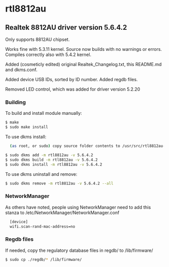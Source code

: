 # rtl8812au

## Realtek 8812AU driver version 5.6.4.2

Only supports 8812AU chipset.

Works fine with 5.3.11 kernel. Source now builds with no warnings or errors.
Compiles correctly also with 5.4.2 kernel.

Added (cosmeticly edited) original Realtek_Changelog.txt, this README.md and dkms.conf.

Added device USB IDs, sorted by ID number.
Added regdb files.

Removed LED control, which was added for driver version 5.2.20

### Building

To build and install module manually:
```sh
$ make
$ sudo make install
```

To use dkms install:

```sh
  (as root, or sudo) copy source folder contents to /usr/src/rtl8812au-5.6.4.2
```

```sh
$ sudo dkms add -m rtl8812au -v 5.6.4.2
$ sudo dkms build -m rtl8812au -v 5.6.4.2
$ sudo dkms install -m rtl8812au -v 5.6.4.2
```

To use dkms uninstall and remove:

```sh
$ sudo dkms remove -m rtl8812au -v 5.6.4.2 --all
```

### NetworkManager

As others have noted, people using NetworkManager need to add this stanza to /etc/NetworkManager/NetworkManager.conf

```sh
  [device]
  wifi.scan-rand-mac-address=no
```

### Regdb files

If needed, copy the regulatory database files in regdb/ to /lib/firmware/

```sh
$ sudo cp ./regdb/* /lib/firmware/
```
